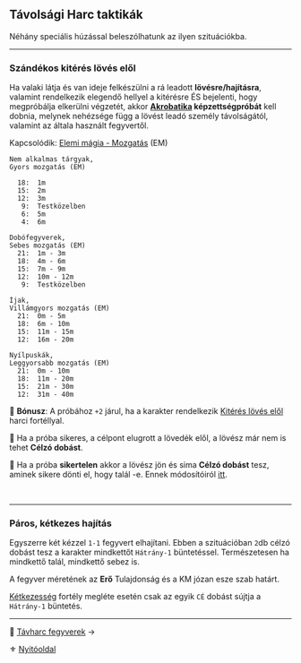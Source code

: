 ## Távolsági Harc taktikák

Néhány speciális húzással beleszólhatunk az ilyen szituációkba.

---
### Szándékos kitérés lövés elől

Ha valaki látja és van ideje felkészülni a rá leadott **lövésre/hajításra**, valamint rendelkezik elegendő hellyel a kitérésre ÉS bejelenti, hogy megpróbálja elkerülni végzetét, akkor **[Akrobatika](kepzettsegek.primer.altalanos/akrobatika.md) képzettségpróbát** kell dobnia, melynek nehézsége függ a lövést leadó személy távolságától, valamint az általa használt fegyvertől.

Kapcsolódik: [Elemi mágia - Mozgatás](kepzettsegek.primer.arkanumok/elemi_magia.md#komplexit%C3%A1s---mozgat%C3%A1s) (EM)

```
Nem alkalmas tárgyak,
Gyors mozgatás (EM)

  18:  1m
  15:  2m
  12:  3m
   9:  Testközelben
   6:  5m
   4:  6m
```

```
Dobófegyverek,
Sebes mozgatás (EM)
  21:  1m - 3m
  18:  4m - 6m
  15:  7m - 9m
  12:  10m - 12m
   9:  Testközelben
```

```
Íjak,
Villámgyors mozgatás (EM)
  21:  0m - 5m
  18:  6m - 10m
  15:  11m - 15m
  12:  16m - 20m
```

```
Nyílpuskák,
Leggyorsabb mozgatás (EM)
  21:  0m - 10m
  18:  11m - 20m
  15:  21m - 30m
  12:  31m - 40m
```

🔆 **Bónusz**: A próbához `+2` járul, ha a karakter rendelkezik [Kitérés lövés elől](fortelyok.harci/kiteres_loves_elol.md) harci fortéllyal.

🔆 Ha a próba sikeres, a célpont elugrott a lövedék elől, a lövész már nem is tehet **Célzó dobást**.

🔆 Ha a próba **sikertelen** akkor a lövész jön és sima **Célzó dobást** tesz, aminek sikere dönti el, hogy talál -e. Ennek módosítóiról [itt](szituaciok/kiteres_loves_elol_sikertelen.md).

<br />

---
### Páros, kétkezes hajítás

Egyszerre két kézzel `1-1` fegyvert elhajítani. Ebben a szituációban `2`db célzó dobást tesz a karakter mindkettőt `Hátrány-1` büntetéssel. Természetesen ha mindkettő talál, mindkettő sebez is.

A fegyver méretének az **Erő** Tulajdonság és a KM józan esze szab határt.

[Kétkezesség](fortelyok.harci/ketkezesseg.md) fortély megléte esetén csak az egyik `CÉ` dobást sújtja a  `Hátrány-1` büntetés.

---

🔗 [Távharc fegyverek](077_tavharc_fegyverek.md) →

⚜️ [Nyitóoldal](start.md#7-t%C3%A1vols%C3%A1gi-harcrendszer-)
